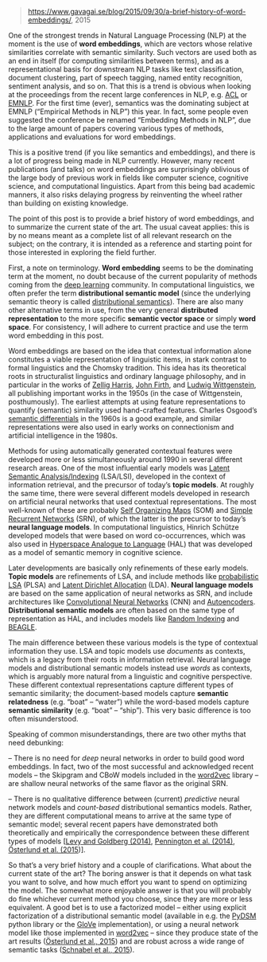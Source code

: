 > https://www.gavagai.se/blog/2015/09/30/a-brief-history-of-word-embeddings/, 2015

One of the strongest trends in Natural Language Processing (NLP) at the moment is the use of **word embeddings**, which are vectors whose relative similarities correlate with semantic similarity. Such vectors are used both as an end in itself (for computing similarities between terms), and as a representational basis for downstream NLP tasks like text classification, document clustering, part of speech tagging, named entity recognition, sentiment analysis, and so on. That this is a trend is obvious when looking at the proceedings from the recent large conferences in NLP, e.g. [ACL](https://aclweb.org/anthology/P/P15/) or [EMNLP](https://aclweb.org/anthology/D/D15/). For the first time (ever), semantics was the dominating subject at EMNLP (“Empirical Methods in NLP”) this year. In fact, some people even suggested the conference be renamed “Embedding Methods in NLP”, due to the large amount of papers covering various types of methods, applications and evaluations for word embeddings.

This is a positive trend (if you like semantics and embeddings), and there is a lot of progress being made in NLP currently. However, many recent publications (and talks) on word embeddings are surprisingly oblivious of the large body of previous work in fields like computer science, cognitive science, and computational linguistics. Apart from this being bad academic manners, it also risks delaying progress by reinventing the wheel rather than building on existing knowledge.

The point of this post is to provide a brief history of word embeddings, and to summarize the current state of the art. The usual caveat applies: this is by no means meant as a complete list of all relevant research on the subject; on the contrary, it is intended as a reference and starting point for those interested in exploring the field further.

First, a note on terminology. **Word embedding** seems to be the dominating term at the moment, no doubt because of the current popularity of methods coming from the [deep learning](https://en.wikipedia.org/wiki/Deep_learning) community. In computational linguistics, we often prefer the term **distributional semantic model** (since the underlying semantic theory is called [distributional semantics](https://en.wikipedia.org/wiki/Distributional_semantics)). There are also many other alternative terms in use, from the very general **distributed representation** to the more specific **semantic vector space** or simply **word space**. For consistency, I will adhere to current practice and use the term word embedding in this post.

Word embeddings are based on the idea that contextual information alone constitutes a viable representation of linguistic items, in stark contrast to formal linguistics and the Chomsky tradition. This idea has its theoretical roots in structuralist linguistics and ordinary language philosophy, and in particular in the works of [Zellig Harris](https://en.wikipedia.org/wiki/Zellig_Harris), [John Firth](https://en.wikipedia.org/wiki/John_Rupert_Firth), and [Ludwig Wittgenstein](https://en.wikipedia.org/wiki/Ludwig_Wittgenstein), all publishing important works in the 1950s (in the case of Wittgenstein, posthumously). The earliest attempts at using feature representations to quantify (semantic) similarity used hand-crafted features. Charles Osgood’s [semantic differentials](https://en.wikipedia.org/wiki/Semantic_differential) in the 1960s is a good example, and similar representations were also used in early works on connectionism and artificial intelligence in the 1980s. 

Methods for using automatically generated contextual features were developed more or less simultaneously around 1990 in several different research areas. One of the most influential early models was [Latent Semantic Analysis/Indexing](https://en.wikipedia.org/wiki/Latent_semantic_analysis) (LSA/LSI), developed in the context of information retrieval, and the precursor of today’s **topic models**. At roughly the same time, there were several different models developed in research on artificial neural networks that used contextual representations. The most well-known of these are probably [Self Organizing Maps](https://en.wikipedia.org/wiki/Self-organizing_map) (SOM) and [Simple Recurrent Networks](https://en.wikipedia.org/wiki/Recurrent_neural_network) (SRN), of which the latter is the precursor to today’s **neural language models**. In computational linguistics, Hinrich Schütze developed models that were based on word co-occurrences, which was also used in [Hyperspace Analogue to Language](https://en.wikipedia.org/wiki/Hyperspace_Analogue_to_Language) (HAL) that was developed as a model of semantic memory in cognitive science.

Later developments are basically only refinements of these early models. **Topic models** are refinements of LSA, and include methods like [probabilistic LSA](https://en.wikipedia.org/wiki/Probabilistic_latent_semantic_analysis) (PLSA) and [Latent Dirichlet Allocation](https://en.wikipedia.org/wiki/Latent_Dirichlet_allocation) (LDA). **Neural language models** are based on the same application of neural networks as SRN, and include architectures like [Convolutional Neural Networks](https://en.wikipedia.org/wiki/Convolutional_neural_network) (CNN) and [Autoencoders](https://en.wikipedia.org/wiki/Autoencoder). **Distributional semantic models** are often based on the same type of representation as HAL, and includes models like [Random Indexing](https://en.wikipedia.org/wiki/Random_indexing) and [BEAGLE](http://www.indiana.edu/~clcl/BEAGLE/).

The main difference between these various models is the type of contextual information they use. LSA and topic models use *documents* as contexts, which is a legacy from their roots in information retrieval. Neural language models and distributional semantic models instead use *words* as contexts, which is arguably more natural from a linguistic and cognitive perspective. These different contextual representations capture different types of semantic similarity; the document-based models capture **semantic relatedness** (e.g. “boat” – “water”) while the word-based models capture **semantic similarity** (e.g. “boat” – “ship”). This very basic difference is too often misunderstood.

Speaking of common misunderstandings, there are two other myths that need debunking:

– There is no need for *deep* neural networks in order to build good word embeddings. In fact, two of the most successful and acknowledged recent models – the Skipgram and CBoW models included in the [word2vec](https://code.google.com/p/word2vec/) library – are shallow neural networks of the same flavor as the original SRN.

– There is no qualitative difference between (current) *predictive* neural network models and *count-based* distributional semantics models. Rather, they are different computational means to arrive at the same type of semantic model; several recent papers have demonstrated both theoretically and empirically the correspondence between these different types of models [[Levy and Goldberg (2014)](https://levyomer.files.wordpress.com/2014/09/neural-word-embeddings-as-implicit-matrix-factorization.pdf), [Pennington et al. (2014)](https://www.gavagai.se/blog/2015/09/30/a-brief-history-of-word-embeddings/www-nlp.stanford.edu/pubs/glove.pdf), [Österlund et al. (2015](http://aclweb.org/anthology/D/D15/D15-1024.pdf))].

So that’s a very brief history and a couple of clarifications. What about the current state of the art? The boring answer is that it depends on what task you want to solve, and how much effort you want to spend on optimizing the model. The somewhat more enjoyable answer is that you will probably do fine whichever current method you choose, since they are more or less equivalent. A good bet is to use a factorized model – either using explicit factorization of a distributional semantic model (available in e.g. the [PyDSM](https://github.com/jimmycallin/pydsm) python library or the [GloVe](http://nlp.stanford.edu/projects/glove/) implementation), or using a neural network model like those implemented in [word2vec](https://code.google.com/p/word2vec/) – since they produce state of the art results ([Österlund et al., 2015](http://aclweb.org/anthology/D/D15/D15-1024.pdf)) and are robust across a wide range of semantic tasks ([Schnabel et al., 2015](http://aclweb.org/anthology/D/D15/D15-1036.pdf)).